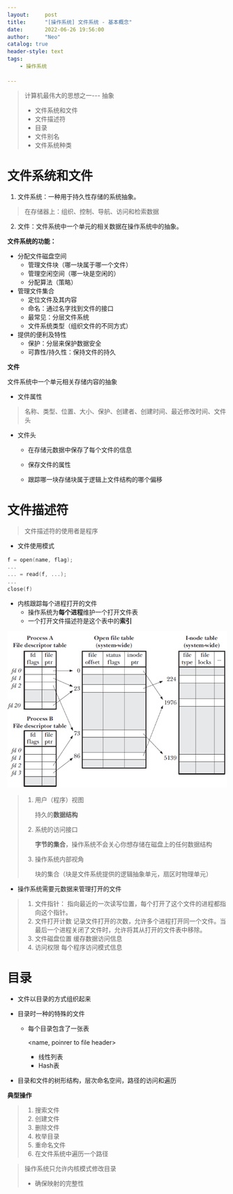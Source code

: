 ```yaml
---
layout:     post
title:      "[操作系统] 文件系统 - 基本概念"
date:       2022-06-26 19:56:00
author:     "Neo"
catalog: true
header-style: text
tags:
    - 操作系统

---
```


> 计算机最伟大的思想之一--- 抽象
>
> * 文件系统和文件
> * 文件描述符
> * 目录
> * 文件别名
> * 文件系统种类

# 文件系统和文件

1. 文件系统：一种用于持久性存储的系统抽象。

> 在存储器上：组织、控制、导航、访问和检索数据

2. 文件：文件系统中一个单元的相关数据在操作系统中的抽象。

**文件系统的功能：**

* 分配文件磁盘空间
  * 管理文件块（哪一块属于哪一个文件）
  * 管理空闲空间（哪一块是空闲的）
  * 分配算法（策略）
* 管理文件集合
  * 定位文件及其内容
  * 命名：通过名字找到文件的接口
  * 最常见：分层文件系统
  * 文件系统类型（组织文件的不同方式）
* 提供的便利及特性
  * 保护：分层来保护数据安全
  * 可靠性/持久性：保持文件的持久

**文件**

文件系统中一个单元相关存储内容的抽象

* 文件属性

> 名称、类型、位置、大小、保护、创建者、创建时间、最近修改时间、文件头

* 文件头

  * 在存储元数据中保存了每个文件的信息

  * 保存文件的属性

  * 跟踪哪一块存储块属于逻辑上文件结构的哪个偏移   

# 文件描述符

> 文件描述符的使用者是程序

* 文件使用模式

```c
f = open(name, flag);
...
... = read(f, ...);
...
close(f)
```

* 内核跟踪每个进程打开的文件
  * 操作系统为**每个进程**维护一个打开文件表
  * 一个打开文件描述符是这个表中的**索引**

<img src="../img/fd.png" style="zoom:80%;" />

> 1. 用户（程序）视图
>
>    持久的**数据结构**
>
> 2. 系统的访问接口
>
>    **字节的集合**，操作系统不会关心你想存储在磁盘上的任何数据结构
>
> 3. 操作系统内部视角
>
>    块的集合（块是文件系统提供的逻辑抽象单元，扇区时物理单元）

* 操作系统需要元数据来管理打开的文件

> 1. 文件指针：
>    指向最近的一次读写位置，每个打开了这个文件的进程都指向这个指针。
> 2. 文件打开计数
>    记录文件打开的次数，允许多个进程打开同一个文件。当最后一个进程关闭了文件时，允许将其从打开的文件表中移除。
> 3. 文件磁盘位置
>    缓存数据访问信息
> 4. 访问权限
>    每个程序访问模式信息

# 目录

* 文件以目录的方式组织起来

* 目录时一种的特殊的文件

  * 每个目录包含了一张表

    <name, poinrer to file header>

    * 线性列表
    * Hash表

* 目录和文件的树形结构，层次命名空间，路径的访问和遍历

**典型操作**

> 1. 搜索文件
> 2. 创建文件
> 3. 删除文件
> 4. 枚举目录
> 5. 重命名文件
> 6. 在文件系统中遍历一个路径

> 操作系统只允许内核模式修改目录
>
> * 确保映射的完整性







